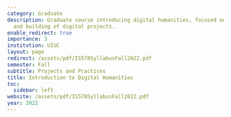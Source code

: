 ```yaml
---
category: Graduate
description: Graduate course introducing digital humanities, focused on critical theorizing
  and building of digital projects.
enable_redirect: true
importance: 3
institution: UIUC
layout: page
redirect: /assets/pdf/IS578SyllabusFall2022.pdf
semester: Fall
subtitle: Projects and Practices
title: Introduction to Digital Humanities
toc:
  sidebar: left
website: /assets/pdf/IS578SyllabusFall2022.pdf
year: 2022
---
```


